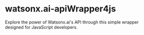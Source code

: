 # watsonx.ai-apiWrapper4js
Explore the power of Watsonx.ai's API through this simple wrapper designed for JavaScript developers. 
